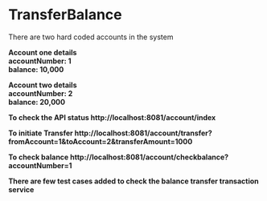 # TransferBalance

There are two hard coded accounts in the system

<b>Account one details<b><br>
accountNumber: 1<br>
balance: 10,000<br>

<b>Account two details<b><br>
accountNumber: 2<br>
balance: 20,000<br>


To check the API status
http://localhost:8081/account/index

To initiate Transfer
http://localhost:8081/account/transfer?fromAccount=1&toAccount=2&transferAmount=1000

To check balance
http://localhost:8081/account/checkbalance?accountNumber=1


There are few test cases added to check the balance transfer transaction service
